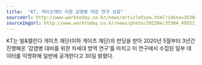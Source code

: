 ```yaml
---
title:  "KT, 게이츠재단 지원 감염병 대응 연구 성료"
sourceUrl: http://www.worktoday.co.kr/news/articleView.html?idxno=35304
sourceImgUrl: http://www.worktoday.co.kr/news/photo/202304/35304_49551_3549.jpg
---
```

KT는 빌&멜린다 게이츠 재단(이하 게이츠 재단)의 펀딩을 받아 2020년 5월부터 3년간 진행해온 ‘감염병 대비를 위한 차세대 방역 연구’를 마치고 이 연구에서 수집된 일부 데이터를 익명화해 일반에 공개한다고 30일 밝혔다.